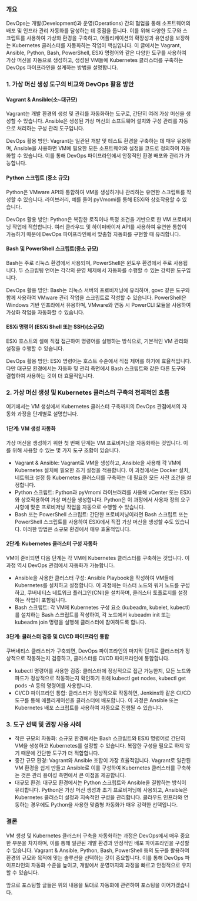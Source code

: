### 개요

DevOps는 개발(Development)과 운영(Operations) 간의 협업을 통해 소프트웨어의 배포 및 인프라 관리 자동화를 달성하는 데 중점을 둡니다. 이를 위해 다양한 도구와 스크립트를 사용하여 가상화 환경을 구축하고, 어플리케이션의 확장성과 유연성을 보장하는 Kubernetes 클러스터를 자동화하는 작업이 핵심입니다. 이 글에서는 Vagrant, Ansible, Python, Bash, PowerShell, ESXi 명령어와 같은 다양한 도구를 사용하여 가상 머신을 자동으로 생성하고, 생성된 VM들에 Kubernetes 클러스터를 구축하는 DevOps 파이프라인을 설계하는 방법을 설명합니다.

### 1\. 가상 머신 생성 도구의 비교와 DevOps 활용 방안

#### Vagrant & Ansible(소~대규모)

Vagrant는 개발 환경의 생성 및 관리를 자동화하는 도구로, 간단히 여러 가상 머신을 생성할 수 있습니다. Ansible은 생성된 가상 머신의 소프트웨어 설치와 구성 관리를 자동으로 처리하는 구성 관리 도구입니다.

DevOps 활용 방안: Vagrant는 일관된 개발 및 테스트 환경을 구축하는 데 매우 유용하며, Ansible을 사용하면 VM에 필요한 모든 소프트웨어와 설정을 코드로 정의하여 자동화할 수 있습니다. 이를 통해 DevOps 파이프라인에서 안정적인 환경 배포와 관리가 가능합니다.

#### Python 스크립트 (중소 규모)

Python은 VMware API와 통합하여 VM을 생성하거나 관리하는 유연한 스크립트를 작성할 수 있습니다. 라이브러리, 예를 들어 pyVmomi를 통해 ESXi와 상호작용할 수 있습니다.

DevOps 활용 방안: Python은 복잡한 로직이나 특정 조건을 기반으로 한 VM 프로비저닝 작업에 적합합니다. 여러 클라우드 및 하이퍼바이저 API를 사용하여 유연한 통합이 가능하기 때문에 DevOps 파이프라인에서 맞춤형 자동화를 구현할 때 유리합니다.

#### Bash 및 PowerShell 스크립트(중소 규모)

Bash는 주로 리눅스 환경에서 사용되며, PowerShell은 윈도우 환경에서 주로 사용됩니다. 두 스크립팅 언어는 각각의 운영 체제에서 자동화를 수행할 수 있는 강력한 도구입니다.

DevOps 활용 방안: Bash는 리눅스 서버의 프로비저닝에 유리하며, govc 같은 도구와 함께 사용하여 VMware 관리 작업을 스크립트로 작성할 수 있습니다. PowerShell은 Windows 기반 인프라에서 유용하며, VMware와 연동 시 PowerCLI 모듈을 사용하여 가상화 작업을 자동화할 수 있습니다.

#### ESXi 명령어 (ESXi Shell 또는 SSH)(소규모)

ESXi 호스트의 셸에 직접 접근하여 명령어를 실행하는 방식으로, 기본적인 VM 관리와 설정을 수행할 수 있습니다.

DevOps 활용 방안: ESXi 명령어는 호스트 수준에서 직접 제어를 하기에 효율적입니다. 다만 대규모 환경에서는 자동화 및 관리 측면에서 Bash 스크립트와 같은 다른 도구와 결합하여 사용하는 것이 더 효율적입니다.

### 2\. 가상 머신 생성 및 Kubernetes 클러스터 구축의 전체적인 흐름

여기에서는 VM 생성에서 Kubernetes 클러스터 구축까지의 DevOps 관점에서의 자동화 과정을 단계별로 설명합니다.

#### 1단계: VM 생성 자동화

가상 머신을 생성하기 위한 첫 번째 단계는 VM 프로비저닝을 자동화하는 것입니다. 이를 위해 사용할 수 있는 몇 가지 도구 조합이 있습니다.

* Vagrant & Ansible: Vagrant로 VM을 생성하고, Ansible을 사용해 각 VM에 Kubernetes 설치에 필요한 초기 설정을 적용합니다. 이 과정에서는 Docker 설치, 네트워크 설정 등 Kubernetes 클러스터를 구축하는 데 필요한 모든 사전 조건을 설정합니다.
* Python 스크립트: Python과 pyVmomi 라이브러리를 사용해 vCenter 또는 ESXi와 상호작용하여 가상 머신을 생성합니다. Python은 이 과정에서 사용자 정의 요구 사항에 맞춘 프로비저닝 작업을 자동으로 수행할 수 있습니다.
* Bash 또는 PowerShell 스크립트: 간단한 프로비저닝이라면 Bash 스크립트 또는 PowerShell 스크립트를 사용하여 ESXi에서 직접 가상 머신을 생성할 수도 있습니다. 이러한 방법은 소규모 환경에서 매우 효율적입니다.

#### 2단계: Kubernetes 클러스터 구성 자동화

VM이 준비되면 다음 단계는 각 VM에 Kubernetes 클러스터를 구축하는 것입니다. 이 과정 역시 DevOps 관점에서 자동화가 가능합니다.

* Ansible을 사용한 클러스터 구성: Ansible Playbook을 작성하여 VM들에 Kubernetes를 설치하고 설정합니다. 이 과정에는 마스터 노드와 워커 노드를 구성하고, 쿠버네티스 네트워크 플러그인(CNI)을 설치하며, 클러스터 토폴로지를 설정하는 작업이 포함됩니다.
* Bash 스크립트: 각 VM에 Kubernetes 구성 요소 (kubeadm, kubelet, kubectl)를 설치하는 Bash 스크립트를 작성하여, 각 노드에서 kubeadm init 또는 kubeadm join 명령을 실행해 클러스터에 참여하도록 합니다.

#### 3단계: 클러스터 검증 및 CI/CD 파이프라인 통합

쿠버네티스 클러스터가 구축되면, DevOps 파이프라인의 마지막 단계로 클러스터가 정상적으로 작동하는지 검증하고, 클러스터를 CI/CD 파이프라인에 통합합니다.

* kubectl 명령어를 사용한 검증: 클러스터에 정상적으로 접근 가능한지, 모든 노드와 파드가 정상적으로 작동하는지 확인하기 위해 kubectl get nodes, kubectl get pods -A 등의 명령어를 사용합니다.
* CI/CD 파이프라인 통합: 클러스터가 정상적으로 작동하면, Jenkins와 같은 CI/CD 도구를 통해 애플리케이션을 클러스터에 배포합니다. 이 과정은 Ansible 또는 Kubernetes 배포 스크립트를 사용하여 자동으로 진행될 수 있습니다.

### 3\. 도구 선택 및 권장 사용 사례

* 작은 규모의 자동화: 소규모 환경에서는 Bash 스크립트와 ESXi 명령어로 간단히 VM을 생성하고 Kubernetes를 설정할 수 있습니다. 복잡한 구성을 필요로 하지 않기 때문에 간단한 도구가 더 적합합니다.
* 중간 규모 환경: Vagrant와 Ansible 조합이 가장 효율적입니다. Vagrant로 일관된 VM 환경을 쉽게 만들고 Ansible로 이를 구성하여 Kubernetes 클러스터를 구축하는 것은 관리 용이성 측면에서 큰 이점을 제공합니다.
* 대규모 환경: 대규모 환경에서는 Python 스크립트와 Ansible을 결합하는 방식이 유리합니다. Python은 가상 머신 생성과 초기 프로비저닝에 사용되고, Ansible은 Kubernetes 클러스터 설정과 지속적인 구성을 관리합니다. 클라우드 인프라와 연동하는 경우에도 Python을 사용한 맞춤형 자동화가 매우 강력한 선택입니다.

### 결론

VM 생성 및 Kubernetes 클러스터 구축을 자동화하는 과정은 DevOps에서 매우 중요한 부분을 차지하며, 이를 통해 일관된 개발 환경과 안정적인 배포 파이프라인을 구성할 수 있습니다. Vagrant & Ansible, Python, Bash, PowerShell 등의 도구를 활용하여 환경의 규모와 목적에 맞는 솔루션을 선택하는 것이 중요합니다. 이를 통해 DevOps 파이프라인의 자동화 수준을 높이고, 개발에서 운영까지의 과정을 빠르고 안정적으로 유지할 수 있습니다.

앞으로 포스팅할 글들은 위의 내용을 토대로 자동화에 관련하여 포스팅을 이어가겠습니다.